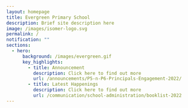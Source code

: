 ```yaml
---
layout: homepage
title: Evergreen Primary School
description: Brief site description here
image: /images/isomer-logo.svg
permalink: /
notification: ""
sections:
  - hero:
      background: /images/evergreen.gif
      key_highlights:
        - title: Announcement
          description: Click here to find out more
          url: /announcements/P5-n-P6-Principals-Engagement-2022/
        - title: Latest Happenings
          description: Click here to find out more
          url: /communication/school-administration/booklist-2022
---
```

